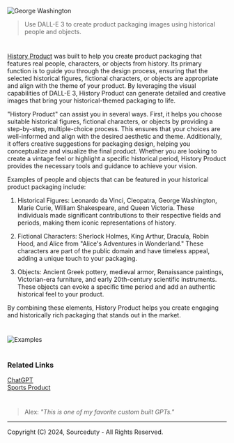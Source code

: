 ![George Washington](https://github.com/sourceduty/History_Product/assets/123030236/9bfc2248-d481-4953-95f4-c7fa7b6021d9)

> Use DALL-E 3 to create product packaging images using historical people and objects.

#

[History Product](https://chatgpt.com/g/g-Y8gSet3UD-history-product) was built to help you create product packaging that features real people, characters, or objects from history. Its primary function is to guide you through the design process, ensuring that the selected historical figures, fictional characters, or objects are appropriate and align with the theme of your product. By leveraging the visual capabilities of DALL-E 3, History Product can generate detailed and creative images that bring your historical-themed packaging to life.

"History Product" can assist you in several ways. First, it helps you choose suitable historical figures, fictional characters, or objects by providing a step-by-step, multiple-choice process. This ensures that your choices are well-informed and align with the desired aesthetic and theme. Additionally, it offers creative suggestions for packaging design, helping you conceptualize and visualize the final product. Whether you are looking to create a vintage feel or highlight a specific historical period, History Product provides the necessary tools and guidance to achieve your vision.

Examples of people and objects that can be featured in your historical product packaging include:

1. Historical Figures: Leonardo da Vinci, Cleopatra, George Washington, Marie Curie, William Shakespeare, and Queen Victoria. These individuals made significant contributions to their respective fields and periods, making them iconic representations of history.

2. Fictional Characters: Sherlock Holmes, King Arthur, Dracula, Robin Hood, and Alice from "Alice's Adventures in Wonderland." These characters are part of the public domain and have timeless appeal, adding a unique touch to your packaging.

3. Objects: Ancient Greek pottery, medieval armor, Renaissance paintings, Victorian-era furniture, and early 20th-century scientific instruments. These objects can evoke a specific time period and add an authentic historical feel to your product.

By combining these elements, History Product helps you create engaging and historically rich packaging that stands out in the market.

#

![Examples](https://github.com/sourceduty/History_Product/assets/123030236/7e5120c3-9470-4397-b699-e773fcf3c0bf)

#
### Related Links

[ChatGPT](https://github.com/sourceduty/ChatGPT)
<br>
[Sports Product](https://github.com/sourceduty/Sports_Product)

#

> Alex: *"This is one of my favorite custom built GPTs."*

***
Copyright (C) 2024, Sourceduty - All Rights Reserved.
